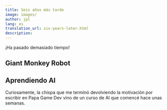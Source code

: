 ```yaml
---
title: Seis años más tarde
image: images/
author: jpl
lang: es
translation_url: six-years-later.html
description: 
---
```



¡Ha pasado demasiado tiempo!





## Giant Monkey Robot





## Aprendiendo AI

Curiosamente, la chispa que me terminó devolviendo la motivación por escribir en Papa Game Dev vino de un curso de AI que comencé hace unas semanas. 



